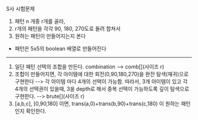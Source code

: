 S사 시험문제

1. 패턴 n 개중 r개를 골라, 
2. r개의 패턴을 각각 90, 180, 270도로 돌려 합쳐서
3. 원하는 패턴이 만들어지는지 본다
* 패턴은 5x5의 boolean 배열로 만들어진다 
----

1. 일단 패턴 선택의 조합을 만든다. combination --> comb[](사이즈 r)
2. 조합이 만들어지면, 각 아이템에 대한 회전(0,90,180,270)을 완전 탐색(재귀)으로 구현한다 --> 각 아이템 마다 4개의 선택이 가능함. 따라서, 3개 아이템이 있고 각 4개의 선택권이 있을때, 3을 depth로 해서 중복 선택이 가능하도록 깊이 탐색으로 구현한다. --> brute[](사이즈 r)
3. [a,b,c], [0,90,180] 이면,  trans(a,0)+trans(b,90)+trans(c,180) 이 원하는 패턴인지 확인한다.

